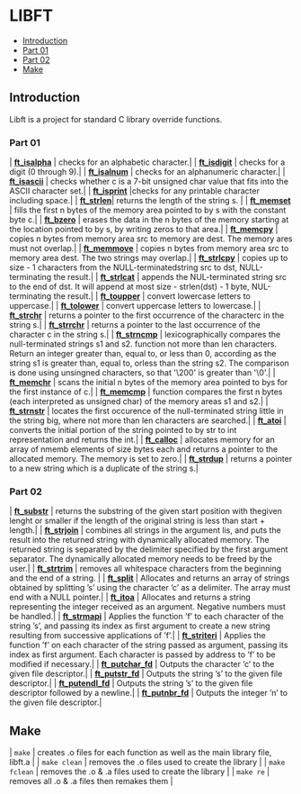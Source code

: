 # LIBFT

* [Introduction](#introduction)
* [Part 01](#part_1)
* [Part 02](#part_2)
* [Make](#make)

## Introduction

Libft is a project for standard C library override functions.


### Part 01
| [**ft\_isalpha**]() | checks for an alphabetic character.|
| [**ft\_isdigit**]() | checks for a digit (0 through 9).|
| [**ft\_isalnum**]() | checks for an alphanumeric character.|
| [**ft\_isascii**]() | checks whether c is a 7-bit unsigned char value that fits into the ASCII character set.|
| [**ft\_isprint**]() |checks for any printable character including space.|
| [**ft\_strlen**]()| returns the length of the string s. |
| [**ft\_memset**]() | fills the first n bytes of the memory area pointed to by s with the constant byte c.|
| [**ft\_bzero**]() | erases the data in the n bytes of the memory starting at the location pointed to by s, by writing zeros to that area.|
| [**ft\_memcpy**]() | copies n bytes from memory area src to memory are dest. The memory ares must not overlap.|
| [**ft\_memmove**]() | copies n bytes from memory area src to memory area dest. The two strings may overlap.|
| [**ft\_strlcpy**]() | copies up to size - 1 characters from the NULL-terminatedstring src to dst, NULL-terminating the result.|
| [**ft\_strlcat**]() | appends the NUL-terminated string src to the end of dst. It will append at most size - strlen(dst) - 1 byte, NUL-terminating the result.|
| [**ft\_toupper**]() | convert lowercase letters to uppercase.|
| [**ft\_tolower**]() | convert uppercase letters to lowercase.|
| [**ft\_strchr**]() | returns a pointer to the first occurrence of the characterc in the string s.|
| [**ft\_strrchr**]() | returns a pointer to the last occurrence of the character c in the string s.|
| [**ft\_strncmp**]() | lexicographically compares the null-terminated strings s1 and s2. function not more than len characters. Return an integer greater than, equal to, or less than 0, according as the string s1 is greater than, equal to, orless than the string s2. The comparison is done using unsingned characters, so that '\200' is greater than '\0'.|
| [**ft\_memchr**]() | scans the initial n bytes of the memory area pointed to bys for the first instance of c.|
| [**ft\_memcmp**]() | function compares the first n bytes (each interpreted as unsigned char) of the memory areas s1 and s2.|
| [**ft\_strnstr**]() | locates the first occurence of the null-terminated string little in the string big, where not more than len characters are searched.|
| [**ft\_atoi**]() | converts the initial portion of the string pointed to by str to int representation and returns the int.|
| [**ft\_calloc**]() | allocates memory for an array of nmemb elements of size bytes each and returns a pointer to the allocated memory. The memory is set to zero.|
| [**ft\_strdup**]() | returns a pointer to a new string which is a duplicate of the string s.|

### Part 02

| [**ft\_substr**]() | returns the substring of the given start position with thegiven lenght or smaller if the length of the original string is less than start + length.|
| [**ft\_strjoin**]() | combines all strings in the argument lis, and puts the result into the returned string with dynamically allocated memory. The returned string is separated by the delimiter specified by the first argument separator. The dynamically allocated memory needs to be freed by the user.|
| [**ft\_strtrim**]() | removes all whitespace characters from the beginning and the end of a string. |
| [**ft\_split**]() | Allocates and returns an array of strings obtained by splitting ’s’ using the character ’c’ as a delimiter. The array must end with a NULL pointer.|
| [**ft\_itoa**]() | Allocates and returns a string representing the integer received as an argument. Negative numbers must be handled.|
| [**ft\_strmapi**]() | Applies the function ’f’ to each character of the string ’s’, and passing its index as first argument to create a new string resulting from successive applications of ’f’.|
| [**ft\_striteri**]() | Applies the function ’f’ on each character of the string passed as argument, passing its index as first argument. Each character is passed by address to ’f’ to be modified if necessary.|
| [**ft\_putchar\_fd**]() | Outputs the character ’c’ to the given file descriptor.|
| [**ft\_putstr\_fd**]() | Outputs the string ’s’ to the given file descriptor.|
| [**ft\_putendl_fd**]() | Outputs the string ’s’ to the given file descriptor followed by a newline.|
| [**ft\_putnbr\_fd**]() | Outputs the integer ’n’ to the given file descriptor.|

## Make
| `make` | creates .o files for each function as well as the main library file, libft.a |
| `make clean` | removes the .o files used to create the library |
| `make fclean` | removes the .o & .a files used to create the library |
| `make re` | removes all .o & .a files then remakes them |

